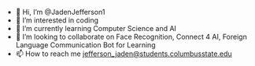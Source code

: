 - 👋 Hi, I’m @JadenJefferson1
- 👀 I’m interested in coding
- 🌱 I’m currently learning Computer Science and AI
- 💞️ I’m looking to collaborate on Face Recognition, Connect 4 AI, Foreign Language Communication Bot for Learning
- 📫 How to reach me jefferson_jaden@students.columbusstate.edu

<!---
JadenJefferson1/JadenJefferson1 is a ✨ special ✨ repository because its `README.md` (this file) appears on your GitHub profile.
You can click the Preview link to take a look at your changes.
--->
